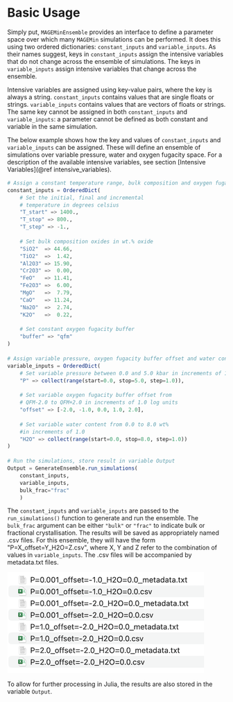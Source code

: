 # Basic Usage

Simply put, `MAGEMinEnsemble` provides an interface to define a parameter space over which many `MAGEMin` simulations can be performed. It does this using two ordered dictionaries: `constant_inputs` and `variable_inputs`. As their names suggest, keys in `constant_inputs` assign the intensive variables that do not change across the ensemble of simulations. The keys in `variable_inputs` assign intensive variables that change across the ensemble.

Intensive variables are assigned using key-value pairs, where the key is always a string. `constant_inputs` contains values that are single floats or strings. `variable_inputs` contains values that are vectors of floats or strings. The same key cannot be assigned in both `constant_inputs` and `variable_inputs`: a parameter cannot be defined as both constant and variable in the same simulation.

The below example shows how the key and values of `constant_inputs` and `variable_inputs` can be assigned. These will define an ensemble of simulations over variable pressure, water and oxygen fugacity space. For a description of the available intensive variables, see section [Intensive Variables](@ref intensive_variables).

```Julia
# Assign a constant temperature range, bulk composition and oxygen fugacity buffer
constant_inputs = OrderedDict(
    # Set the initial, final and incremental
    # temperature in degrees celsius
    "T_start" => 1400.,
    "T_stop" => 800.,
    "T_step" => -1.,

    # Set bulk composition oxides in wt.% oxide
    "SiO2"  => 44.66,
    "TiO2"  =>  1.42,
    "Al2O3" => 15.90,
    "Cr2O3" =>  0.00,
    "FeO"   => 11.41,
    "Fe2O3" =>  6.00,
    "MgO"   =>  7.79,
    "CaO"   => 11.24,
    "Na2O"  =>  2.74,
    "K2O"   =>  0.22,

    # Set constant oxygen fugacity buffer
    "buffer" => "qfm"
)

# Assign variable pressure, oxygen fugacity buffer offset and water content
variable_inputs = OrderedDict(
    # Set variable pressure between 0.0 and 5.0 kbar in increments of 1.0
    "P" => collect(range(start=0.0, stop=5.0, step=1.0)),

    # Set variable oxygen fugacity buffer offset from
    # QFM-2.0 to QFM+2.0 in increments of 1.0 log units
    "offset" => [-2.0, -1.0, 0.0, 1.0, 2.0],

    # Set variable water content from 0.0 to 8.0 wt%
    #in increments of 1.0
    "H2O" => collect(range(start=0.0, stop=8.0, step=1.0))
)

# Run the simulations, store result in variable Output
Output = GenerateEnsemble.run_simulations(
    constant_inputs,
    variable_inputs,
    bulk_frac="frac"
    )
```


The `constant_inputs` and `variable_inputs` are passed to the `run_simulations()` function to generate and run the ensemble. The `bulk_frac` argument can be either `"bulk"` or `"frac"` to indicate bulk or fractional crystallisation. The results will be saved as appropriately named .csv files. For this ensemble, they will have the form "P=X\_offset=Y\_H2O=Z.csv", where X, Y and Z refer to the combination of values in `variable_inputs`. The .csv files will be accompanied by metadata.txt files.

![Output File Examples](OutputFile_Examples.png)

To allow for further processing in Julia, the results are also stored in the variable `Output`.